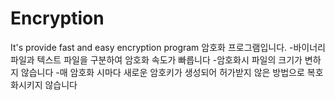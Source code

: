 # Encryption
It's provide fast and easy encryption program
암호화 프로그램입니다.
-바이너리 파일과 텍스트 파일을 구분하여 암호화 속도가 빠릅니다
-암호화시 파일의 크기가 변하지 않습니다
-매 암호화 시마다 새로운 암호키가 생성되어 허가받지 않은 방법으로 복호화시키지 않습니다
